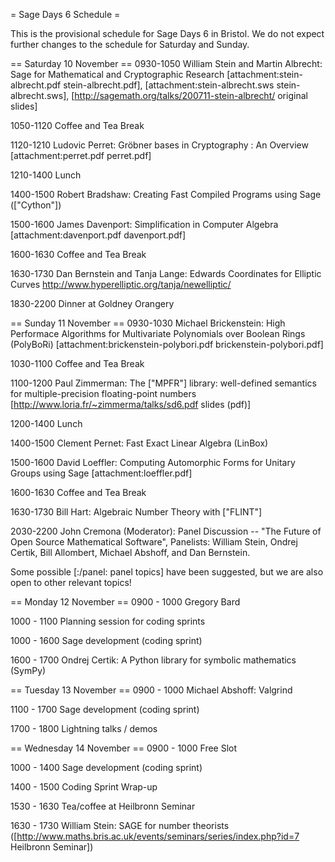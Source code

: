= Sage Days 6 Schedule =

This is the provisional schedule for Sage Days 6 in Bristol.  We do not expect further changes to the schedule for Saturday and Sunday.

== Saturday 10 November ==
0930-1050 William Stein and Martin Albrecht: Sage for Mathematical and Cryptographic Research
[attachment:stein-albrecht.pdf stein-albrecht.pdf], [attachment:stein-albrecht.sws stein-albrecht.sws], [http://sagemath.org/talks/200711-stein-albrecht/ original slides]

1050-1120 Coffee and Tea Break

1120-1210 Ludovic Perret: Gröbner bases in Cryptography : An Overview [attachment:perret.pdf perret.pdf]

1210-1400 Lunch

1400-1500 Robert Bradshaw: Creating Fast Compiled Programs using Sage (["Cython"])

1500-1600 James Davenport: Simplification in Computer Algebra [attachment:davenport.pdf davenport.pdf]

1600-1630 Coffee and Tea Break

1630-1730 Dan Bernstein and Tanja Lange: Edwards Coordinates for Elliptic Curves 
http://www.hyperelliptic.org/tanja/newelliptic/

1830-2200 Dinner at Goldney Orangery

== Sunday 11 November ==
0930-1030 Michael Brickenstein: High Performace Algorithms for Multivariate Polynomials over Boolean Rings (PolyBoRi) [attachment:brickenstein-polybori.pdf brickenstein-polybori.pdf]

1030-1100 Coffee and Tea Break

1100-1200 Paul Zimmerman:  The ["MPFR"] library: well-defined semantics for multiple-precision floating-point numbers [http://www.loria.fr/~zimmerma/talks/sd6.pdf slides (pdf)]

1200-1400 Lunch

1400-1500 Clement Pernet: Fast Exact Linear Algebra (LinBox)

1500-1600 David Loeffler: Computing Automorphic Forms for Unitary Groups using Sage [attachment:loeffler.pdf]

1600-1630 Coffee and Tea Break

1630-1730 Bill Hart: Algebraic Number Theory with ["FLINT"]

2030-2200 John Cremona (Moderator): Panel Discussion -- "The Future of Open Source Mathematical Software", 
Panelists: William Stein, Ondrej Certik, Bill Allombert, Michael Abshoff, and Dan Bernstein.

Some possible [:/panel: panel topics] have been suggested, but we are also open to other relevant topics!

== Monday 12 November ==
0900 - 1000 Gregory Bard

1000 - 1100 Planning session for coding sprints

1000 - 1600 Sage development (coding sprint)

1600 - 1700 Ondrej Certik: A Python library for symbolic mathematics (SymPy)

== Tuesday 13 November ==
0900 - 1000 Michael Abshoff: Valgrind

1100 - 1700 Sage development (coding sprint)

1700 - 1800 Lightning talks / demos

== Wednesday 14 November ==
0900 - 1000 Free Slot

1000 - 1400 Sage development (coding sprint)

1400 - 1500 Coding Sprint Wrap-up

1530 - 1630 Tea/coffee at Heilbronn Seminar

1630 - 1730 William Stein:  SAGE for number theorists ([http://www.maths.bris.ac.uk/events/seminars/series/index.php?id=7 Heilbronn Seminar])
